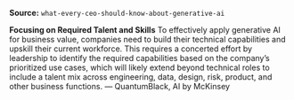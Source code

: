 **Source:** `what-every-ceo-should-know-about-generative-ai`

**Focusing on Required Talent and Skills**
To effectively apply generative AI for business value, companies need to build their technical capabilities and upskill their current workforce. This requires a concerted effort by leadership to identify the required capabilities based on the company’s prioritized use cases, which will likely extend beyond technical roles to include a talent mix across engineering, data, design, risk, product, and other business functions. — QuantumBlack, AI by McKinsey
```
